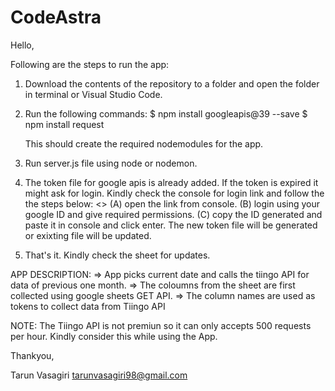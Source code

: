 # CodeAstra

Hello,

Following are the steps to run the app:

1. Download the contents of the repository to a folder and open the folder in terminal or Visual Studio Code.

2. Run the following commands:
   $ npm install googleapis@39 --save
   $ npm install request
    
    This should create the required nodemodules for the app.

3. Run server.js file using node or nodemon.

4. The token file for google apis is already added. If the token is expired it might ask for login. Kindly check the console for login link and follow the the steps below:
  <<only to create new token file>>
  (A) open the link from console.
  (B) login using your google ID and give required permissions.
  (C) copy the ID generated and paste it in console and click enter.
The new token file will be generated or exixting file will be updated.

5. That's it. Kindly check the sheet for updates.

APP DESCRIPTION:
=> App picks current date and calls the tiingo API for data of previous one month.
=> The coloumns from the sheet are first collected using google sheets GET API.
=> The column names are used as tokens to collect data from Tiingo API

NOTE: The Tiingo API is not premiun so it can only accepts 500 requests per hour. Kindly consider this while using the App.

Thankyou,

Tarun Vasagiri
tarunvasagiri98@gmail.com
